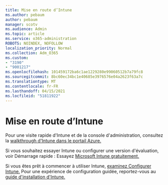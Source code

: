 ```yaml
---
title: Mise en route d’Intune
ms.author: pebaum
author: pebaum
manager: scotv
ms.audience: Admin
ms.topic: article
ms.service: o365-administration
ROBOTS: NOINDEX, NOFOLLOW
localization_priority: Normal
ms.collection: Adm_O365
ms.custom:
- "3190"
- "9001217"
ms.openlocfilehash: 101459172ba6c1ae1229280e99060512b7a79fc8
ms.sourcegitcommit: 8bc60ec34bc1e40685e3976576e04a2623f63a7c
ms.translationtype: MT
ms.contentlocale: fr-FR
ms.lasthandoff: 04/15/2021
ms.locfileid: "51811922"
---
```

# <a name="getting-started-with-intune"></a>Mise en route d’Intune

Pour une visite rapide d'Intune et de la console d'administration, consultez la [walkthrough d'Intune dans le portail Azure.](https://docs.microsoft.com/mem/intune/fundamentals/tutorial-walkthrough-endpoint-manager)

Si vous souhaitez essayer Intune ou configurer une version d'évaluation, voir Démarrage rapide : Essayez [Microsoft Intune gratuitement.](https://docs.microsoft.com/intune/fundamentals/free-trial-sign-up)

Si vous êtes prêt à commencer à utiliser Intune, [examinez Configurer Intune.](https://docs.microsoft.com/mem/intune/fundamentals/setup-steps) Pour une expérience de configuration guidée, reportez-vous au [guide d'installation d'Intune.](https://admin.microsoft.com/AdminPortal/Home?ref=/modernonboarding/intunesetupguide)